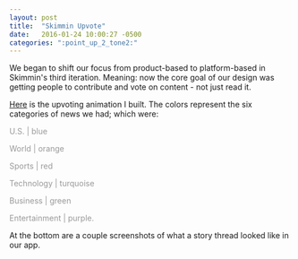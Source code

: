 ```yaml
---
layout: post
title:  "Skimmin Upvote"
date:   2016-01-24 10:00:27 -0500
categories: ":point_up_2_tone2:"
---
```


<p>We began to shift our focus from product-based to platform-based in Skimmin's third iteration. Meaning: now the core goal of our design was getting people to contribute and vote on content - not just read it.</p>

<p><a href="http://davemuench.com/upvote">Here</a> is the upvoting animation I built. The colors represent the six categories of news we had; which were:</p>

<p style="color: #999">U.S. | blue</p>
<p style="color: #999">World | orange</p>
<p style="color: #999">Sports | red</p>
<p style="color: #999">Technology | turquoise</p>
<p style="color: #999">Business | green</p>
<p style="color: #999">Entertainment | purple.</p>

<p>At the bottom are a couple screenshots of what a story thread looked like in our app.</p>
